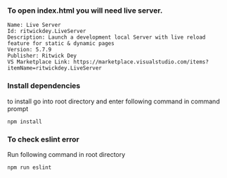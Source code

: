 ### To open index.html you will need live server.

```
Name: Live Server
Id: ritwickdey.LiveServer
Description: Launch a development local Server with live reload feature for static & dynamic pages
Version: 5.7.9
Publisher: Ritwick Dey
VS Marketplace Link: https://marketplace.visualstudio.com/items?itemName=ritwickdey.LiveServer
```

### Install dependencies

to install go into root directory and enter following command in command prompt

```
npm install
```

### To check eslint error

Run following command in root directory

```
npm run eslint
```
